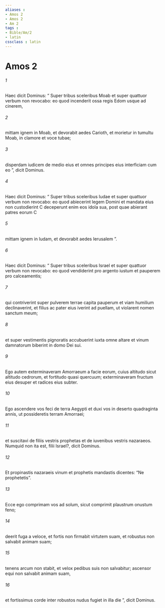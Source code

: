 ```yaml
---
aliases : 
- Amos 2
- Amos 2
- Am 2
tags : 
- Bible/Am/2
- latin
cssclass : latin
---
```


# Amos 2

###### 1
Haec dicit Dominus: “ Super tribus sceleribus Moab et super quattuor verbum non revocabo: eo quod incenderit ossa regis Edom usque ad cinerem,
###### 2
mittam ignem in Moab, et devorabit aedes Carioth, et morietur in tumultu Moab, in clamore et voce tubae;
###### 3
disperdam iudicem de medio eius et omnes principes eius interficiam cum eo ”, dicit Dominus.
###### 4
Haec dicit Dominus: “ Super tribus sceleribus Iudae et super quattuor verbum non revocabo: eo quod abiecerint legem Domini et mandata eius non custodierint C deceperunt enim eos idola sua, post quae abierant patres eorum C
###### 5
mittam ignem in Iudam, et devorabit aedes Ierusalem ”.
###### 6
Haec dicit Dominus: “ Super tribus sceleribus Israel et super quattuor verbum non revocabo: eo quod vendiderint pro argento iustum et pauperem pro calceamentis;
###### 7
qui contriverint super pulverem terrae capita pauperum et viam humilium declinaverint, et filius ac pater eius iverint ad puellam, ut violarent nomen sanctum meum;
###### 8
et super vestimentis pignoratis accubuerint iuxta omne altare et vinum damnatorum biberint in domo Dei sui.
###### 9
Ego autem exterminaveram Amorraeum a facie eorum, cuius altitudo sicut altitudo cedrorum, et fortitudo quasi quercuum; exterminaveram fructum eius desuper et radices eius subter.
###### 10
Ego ascendere vos feci de terra Aegypti et duxi vos in deserto quadraginta annis, ut possideretis terram Amorraei;
###### 11
et suscitavi de filiis vestris prophetas et de iuvenibus vestris nazaraeos. Numquid non ita est, filii Israel?, dicit Dominus.
###### 12
Et propinastis nazaraeis vinum et prophetis mandastis dicentes: “Ne prophetetis”.
###### 13
Ecce ego comprimam vos ad solum, sicut comprimit plaustrum onustum feno;
###### 14
deerit fuga a veloce, et fortis non firmabit virtutem suam, et robustus non salvabit animam suam;
###### 15
tenens arcum non stabit, et velox pedibus suis non salvabitur; ascensor equi non salvabit animam suam,
###### 16
et fortissimus corde inter robustos nudus fugiet in illa die ”, dicit Dominus.
